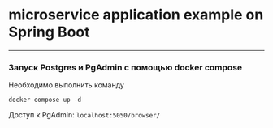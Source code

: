 # microservice application example on Spring Boot

----

### Запуск Postgres и PgAdmin с помощью docker compose

Необходимо выполнить команду
```
docker compose up -d 
```
Доступ к PgAdmin: ```localhost:5050/browser/```

